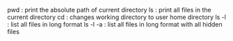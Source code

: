 pwd : print the absolute path of current directory
ls : print all files in the current directory
cd : changes working directory to user home directory
ls -l : list all files in long format
ls -l -a : list all files in long format with all hidden files
